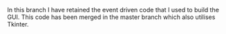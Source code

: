 In this branch I have retained the event driven code that I used to build the GUI. This code has been merged in the master branch which also utilises Tkinter.


